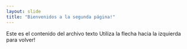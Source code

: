 ```yaml
---
layout: slide
title: "Bienvenidos a la segunda página!"
---
```

Este es el contenido del archivo texto
Utiliza la flecha hacia la izquierda para volver!
